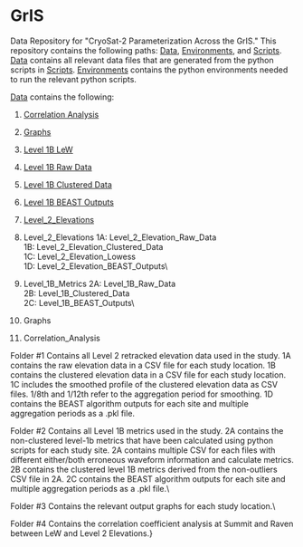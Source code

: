 # GrIS
Data Repository for "CryoSat-2 Parameterization Across the GrIS."
This repository contains the following paths: [Data](/Data/), [Environments](/Environments/), and [Scripts](/Scripts/).
[Data](/Data/) contains all relevant data files that are generated from the python scripts in [Scripts](/Scripts/). [Environments](/Environments/) contains the python environments needed to run the relevant python scripts. 

[Data](/Data/) contains the following:
  1. [Correlation Analysis](/Data/Correlation_Analysis/)
  3. [Graphs](/Data/Graphs/)
  4. [Level 1B LeW](/Data/Level_1B_LeW/)
  5. 	[Level 1B Raw Data](/Data/Level_1B_LeW/Level_1B_Raw_Data/)
  6. 	[Level 1B Clustered Data](/Data/Level_1B_LeW/Level_1B_Clustered_Data/)
  7. 	[Level 1B BEAST Outputs](/Data/Level_1B_LeW/Level_1B_BEAST_Outputs/)
         

     
  8. [Level_2_Elevations](/Data/Level_2_Elevations/)



  1. Level_2_Elevations
	1A: Level_2_Elevation_Raw_Data\
	1B: Level_2_Elevation_Clustered_Data\
	1C: Level_2_Elevation_Lowess\
	1D: Level_2_Elevation_BEAST_Outputs\

2. Level_1B_Metrics
	2A: Level_1B_Raw_Data\
	2B: Level_1B_Clustered_Data\
	2C: Level_1B_BEAST_Outputs\

3. Graphs

4. Correlation_Analysis

Folder #1 Contains all Level 2 retracked elevation data used in the study. 1A contains the raw elevation data in a CSV file for each study location. 1B contains the clustered elevation data in a CSV file for each study location. 1C includes the smoothed profile of the clustered elevation data as CSV files. 1/8th and 1/12th refer to the aggregation period for smoothing. 1D contains the BEAST algorithm outputs for each site and multiple aggregation periods as a .pkl file. 

Folder #2 Contains all Level 1B metrics used in the study. 2A contains the non-clustered level-1b metrics that have been calculated using python scripts for each study site. 2A contains multiple CSV for each files with different either/both erroneous waveform information and calculate metrics. 2B contains the clustered level 1B metrics derived from the non-outliers CSV file in 2A. 2C contains the BEAST algorithm outputs for each site and multiple aggregation periods as a .pkl file.\

Folder #3 Contains the relevant output graphs for each study location.\

Folder #4 Contains the correlation coefficient analysis at Summit and Raven between LeW and Level 2 Elevations.}
